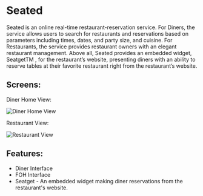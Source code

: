 # Seated

Seated is an online real-time restaurant-reservation service. For Diners, the service allows users to search for restaurants and reservations based on parameters including times, dates, and party size, and cuisine. For Restaurants, the service provides restaurant owners with an elegant restaurant management. Above all, Seated provides an embedded widget, SeatgetTM , for the restaurant’s website, presenting diners with an ability to reserve tables at their favorite restaurant right from the restaurant’s website.

## Screens:

Diner Home View:

![Diner Home View](https://github.com/av-7/seated/blob/master/Screens/DinerHome.png)

Restaurant View:

![Restaurant View](https://github.com/av-7/seated/blob/master/Screens/RestaurantView.png)

## Features:

- Diner Interface
- FOH Interface
- Seatget - An embedded widget making diner reservations from the restaurant's website.
